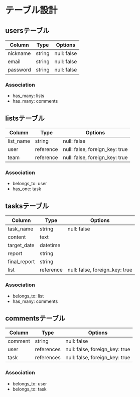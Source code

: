 # テーブル設計

## usersテーブル

| Column   | Type   | Options     |
| -------- | ------ | ----------- |
| nickname | string | null: false |
| email    | string | null: false |
| password | string | null: false |

### Association
- has_many: lists
- has_many: comments


## listsテーブル
| Column    | Type      | Options                        |
| --------- | --------- | ------------------------------ |
| list_name | string    | null: false                    |
| user      | reference | null: false, foreign_key: true |
| team      | reference | null: false, foreign_key: true |

### Association
- belongs_to: user
- has_one: task

## tasksテーブル
| Column       | Type      | Options                        |
| ------------ | --------- | ------------------------------ |
| task_name    | string    | null: false                    |
| content      | text      |                                |
| target_date  | datetime  |                                |
| report       | string    |                                |
| final_report | string    |                                |
| list         | reference | null: false, foreign_key: true |

### Association
- belongs_to: list
- has_many: comments

## commentsテーブル

| Column  | Type       | Options                        |
| ------- | ---------- | ------------------------------ |
| comment | string     | null: false                    |
| user    | references | null: false, foreign_key: true |
| task    | references | null: false, foreign_key: true |

### Association
- belongs_to: user
- belongs_to: task